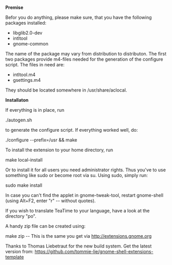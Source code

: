 **Premise**

Befor you do anything, please make sure, that you have the following packages installed:

 - libglib2.0-dev
 - intltool
 - gnome-common
 
The name of the package may vary from distribution to distributon. The first two packages provide m4-files needed for the generation of the configure script. The files in need are:

- intltool.m4
- gsettings.m4

They should be located somewhere in /usr/share/aclocal.

**Installaton**

If everything is in place, run

./autogen.sh

to generate the configure script. If everything worked well, do:

./configure --prefix=/usr &&
make

To install the extension to your home directory, run

make local-install

Or to install it for all users you need administrator rights. Thus you've to use something like sudo or become root via su. Using sudo, simply run:

sudo make install

In case you can't find the applet in gnome-tweak-tool, restart gnome-shell (using Alt+F2, enter "r" -- without quotes).

If you wish to translate TeaTime to your language, have a look at the directory "po".

A handy zip file can be created using:

make zip   -- This is the same you get via http://extensions.gnome.org


Thanks to  Thomas Liebetraut for the new build system.
Get the latest version from:  https://github.com/tommie-lie/gnome-shell-extensions-template
